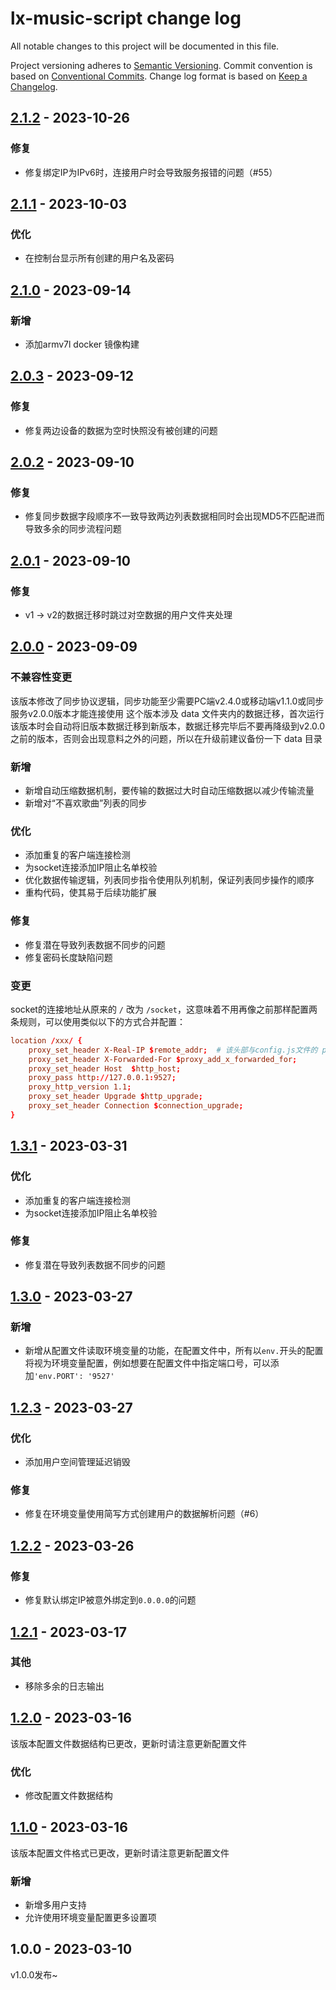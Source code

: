 # lx-music-script change log

All notable changes to this project will be documented in this file.

Project versioning adheres to [Semantic Versioning](http://semver.org/).
Commit convention is based on [Conventional Commits](http://conventionalcommits.org).
Change log format is based on [Keep a Changelog](http://keepachangelog.com/).

## [2.1.2](https://github.com/lyswhut/lx-music-sync-server/compare/v2.1.1...v2.1.2) - 2023-10-26

### 修复

- 修复绑定IP为IPv6时，连接用户时会导致服务报错的问题（#55）

## [2.1.1](https://github.com/lyswhut/lx-music-sync-server/compare/v2.1.0...v2.1.1) - 2023-10-03

### 优化

- 在控制台显示所有创建的用户名及密码

## [2.1.0](https://github.com/lyswhut/lx-music-sync-server/compare/v2.0.3...v2.1.0) - 2023-09-14

### 新增

- 添加armv7l docker 镜像构建

## [2.0.3](https://github.com/lyswhut/lx-music-sync-server/compare/v2.0.2...v2.0.3) - 2023-09-12

### 修复

- 修复两边设备的数据为空时快照没有被创建的问题

## [2.0.2](https://github.com/lyswhut/lx-music-sync-server/compare/v2.0.1...v2.0.2) - 2023-09-10

### 修复

- 修复同步数据字段顺序不一致导致两边列表数据相同时会出现MD5不匹配进而导致多余的同步流程问题

## [2.0.1](https://github.com/lyswhut/lx-music-sync-server/compare/v2.0.0...v2.0.1) - 2023-09-10

### 修复

- v1 -> v2的数据迁移时跳过对空数据的用户文件夹处理

## [2.0.0](https://github.com/lyswhut/lx-music-sync-server/compare/v1.3.1...v2.0.0) - 2023-09-09

### 不兼容性变更

该版本修改了同步协议逻辑，同步功能至少需要PC端v2.4.0或移动端v1.1.0或同步服务v2.0.0版本才能连接使用
这个版本涉及 data 文件夹内的数据迁移，首次运行该版本时会自动将旧版本数据迁移到新版本，数据迁移完毕后不要再降级到v2.0.0之前的版本，否则会出现意料之外的问题，所以在升级前建议备份一下 data 目录

### 新增

- 新增自动压缩数据机制，要传输的数据过大时自动压缩数据以减少传输流量
- 新增对“不喜欢歌曲”列表的同步

### 优化

- 添加重复的客户端连接检测
- 为socket连接添加IP阻止名单校验
- 优化数据传输逻辑，列表同步指令使用队列机制，保证列表同步操作的顺序
- 重构代码，使其易于后续功能扩展

### 修复

- 修复潜在导致列表数据不同步的问题
- 修复密码长度缺陷问题

### 变更

socket的连接地址从原来的 `/` 改为 `/socket`，这意味着不用再像之前那样配置两条规则，可以使用类似以下的方式合并配置：

```conf
location /xxx/ {
    proxy_set_header X-Real-IP $remote_addr;  # 该头部与config.js文件的 proxy.header 对应
    proxy_set_header X-Forwarded-For $proxy_add_x_forwarded_for;
    proxy_set_header Host  $http_host;
    proxy_pass http://127.0.0.1:9527;
    proxy_http_version 1.1;
    proxy_set_header Upgrade $http_upgrade;
    proxy_set_header Connection $connection_upgrade;
}
```

## [1.3.1](https://github.com/lyswhut/lx-music-sync-server/compare/v1.3.0...v1.3.1) - 2023-03-31

### 优化

- 添加重复的客户端连接检测
- 为socket连接添加IP阻止名单校验

### 修复

- 修复潜在导致列表数据不同步的问题

## [1.3.0](https://github.com/lyswhut/lx-music-sync-server/compare/v1.2.3...v1.3.0) - 2023-03-27

### 新增

- 新增从配置文件读取环境变量的功能，在配置文件中，所有以`env.`开头的配置将视为环境变量配置，例如想要在配置文件中指定端口号，可以添加`'env.PORT': '9527'`

## [1.2.3](https://github.com/lyswhut/lx-music-sync-server/compare/v1.2.2...v1.2.3) - 2023-03-27

### 优化

- 添加用户空间管理延迟销毁

### 修复

- 修复在环境变量使用简写方式创建用户的数据解析问题（#6）

## [1.2.2](https://github.com/lyswhut/lx-music-sync-server/compare/v1.2.1...v1.2.2) - 2023-03-26

### 修复

- 修复默认绑定IP被意外绑定到`0.0.0.0`的问题

## [1.2.1](https://github.com/lyswhut/lx-music-sync-server/compare/v1.2.0...v1.2.1) - 2023-03-17

### 其他

- 移除多余的日志输出

## [1.2.0](https://github.com/lyswhut/lx-music-sync-server/compare/v1.1.0...v1.2.0) - 2023-03-16

该版本配置文件数据结构已更改，更新时请注意更新配置文件

### 优化

- 修改配置文件数据结构

## [1.1.0](https://github.com/lyswhut/lx-music-sync-server/compare/v1.0.0...v1.1.0) - 2023-03-16

该版本配置文件格式已更改，更新时请注意更新配置文件

### 新增

- 新增多用户支持
- 允许使用环境变量配置更多设置项

## 1.0.0 - 2023-03-10

v1.0.0发布~
